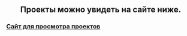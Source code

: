 <h2 align="center">Проекты можно увидеть на сайте ниже.</h2> 

### [Сайт для просмотра проектов](https://codepen.io/PavelEkimov/pens/public)
